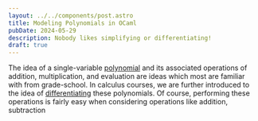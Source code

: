 ```yaml
---
layout: ../../components/post.astro
title: Modeling Polynomials in OCaml
pubDate: 2024-05-29
description: Nobody likes simplifying or differentiating!
draft: true
---
```

The idea of a single-variable [polynomial](https://en.wikipedia.org/wiki/Polynomial) and its
associated operations of addition, multiplication, and evaluation are ideas which most are familiar
with from grade-school. In calculus courses, we are further introduced to the
idea of [differentiating](https://web.mit.edu/wwmath/calculus/differentiation/polynomials.html)
these polynomials. Of course, performing these operations is fairly easy when considering operations like
addition, subtraction